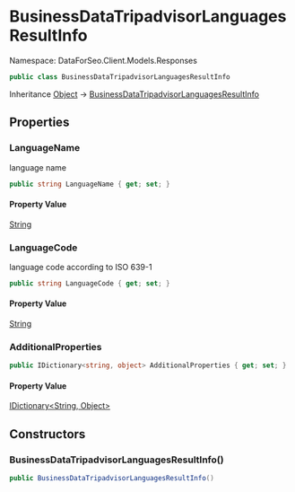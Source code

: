 # BusinessDataTripadvisorLanguagesResultInfo

Namespace: DataForSeo.Client.Models.Responses

```csharp
public class BusinessDataTripadvisorLanguagesResultInfo
```

Inheritance [Object](https://docs.microsoft.com/en-us/dotnet/api/system.object) → [BusinessDataTripadvisorLanguagesResultInfo](./dataforseo.client.models.responses.businessdatatripadvisorlanguagesresultinfo.md)

## Properties

### **LanguageName**

language name

```csharp
public string LanguageName { get; set; }
```

#### Property Value

[String](https://docs.microsoft.com/en-us/dotnet/api/system.string)<br>

### **LanguageCode**

language code according to ISO 639-1

```csharp
public string LanguageCode { get; set; }
```

#### Property Value

[String](https://docs.microsoft.com/en-us/dotnet/api/system.string)<br>

### **AdditionalProperties**

```csharp
public IDictionary<string, object> AdditionalProperties { get; set; }
```

#### Property Value

[IDictionary&lt;String, Object&gt;](https://docs.microsoft.com/en-us/dotnet/api/system.collections.generic.idictionary-2)<br>

## Constructors

### **BusinessDataTripadvisorLanguagesResultInfo()**

```csharp
public BusinessDataTripadvisorLanguagesResultInfo()
```
